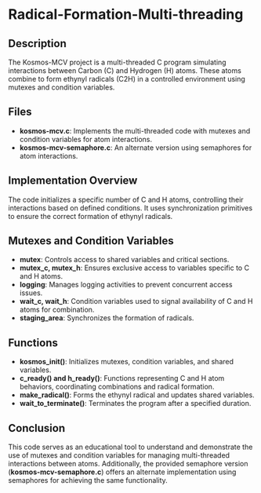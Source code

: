 # Radical-Formation-Multi-threading

## Description
The Kosmos-MCV project is a multi-threaded C program simulating interactions between Carbon (C) and Hydrogen (H) atoms. These atoms combine to form ethynyl radicals (C2H) in a controlled environment using mutexes and condition variables.

## Files
- **kosmos-mcv.c**: Implements the multi-threaded code with mutexes and condition variables for atom interactions.
- **kosmos-mcv-semaphore.c**: An alternate version using semaphores for atom interactions.

## Implementation Overview
The code initializes a specific number of C and H atoms, controlling their interactions based on defined conditions. It uses synchronization primitives to ensure the correct formation of ethynyl radicals.

## Mutexes and Condition Variables
- **mutex**: Controls access to shared variables and critical sections.
- **mutex_c, mutex_h**: Ensures exclusive access to variables specific to C and H atoms.
- **logging**: Manages logging activities to prevent concurrent access issues.
- **wait_c, wait_h**: Condition variables used to signal availability of C and H atoms for combination.
- **staging_area**: Synchronizes the formation of radicals.

## Functions
- **kosmos_init()**: Initializes mutexes, condition variables, and shared variables.
- **c_ready() and h_ready()**: Functions representing C and H atom behaviors, coordinating combinations and radical formation.
- **make_radical()**: Forms the ethynyl radical and updates shared variables.
- **wait_to_terminate()**: Terminates the program after a specified duration.

## Conclusion
This code serves as an educational tool to understand and demonstrate the use of mutexes and condition variables for managing multi-threaded interactions between atoms. Additionally, the provided semaphore version (**kosmos-mcv-semaphore.c**) offers an alternate implementation using semaphores for achieving the same functionality.
